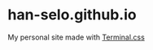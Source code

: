 # han-selo.github.io
My personal site made with [Terminal.css]((https://github.com/Gioni06/terminal.css)https://github.com/Gioni06/terminal.css)
